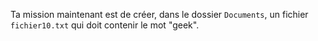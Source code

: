 
Ta mission maintenant est de créer, dans le dossier `Documents`, un fichier `fichier10.txt` qui doit contenir le mot "geek".



